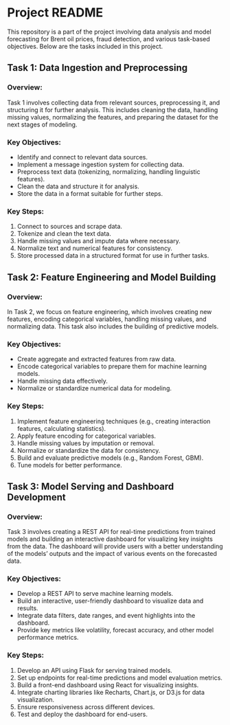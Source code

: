 # Project README

This repository is a part of the project involving data analysis and model forecasting for Brent oil prices, fraud detection, and various task-based objectives. Below are the tasks included in this project.

## Task 1: Data Ingestion and Preprocessing

### Overview:
Task 1 involves collecting data from relevant sources, preprocessing it, and structuring it for further analysis. This includes cleaning the data, handling missing values, normalizing the features, and preparing the dataset for the next stages of modeling.

### Key Objectives:
- Identify and connect to relevant data sources.
- Implement a message ingestion system for collecting data.
- Preprocess text data (tokenizing, normalizing, handling linguistic features).
- Clean the data and structure it for analysis.
- Store the data in a format suitable for further steps.

### Key Steps:
1. Connect to sources and scrape data.
2. Tokenize and clean the text data.
3. Handle missing values and impute data where necessary.
4. Normalize text and numerical features for consistency.
5. Store processed data in a structured format for use in further tasks.

## Task 2: Feature Engineering and Model Building

### Overview:
In Task 2, we focus on feature engineering, which involves creating new features, encoding categorical variables, handling missing values, and normalizing data. This task also includes the building of predictive models.

### Key Objectives:
- Create aggregate and extracted features from raw data.
- Encode categorical variables to prepare them for machine learning models.
- Handle missing data effectively.
- Normalize or standardize numerical data for modeling.

### Key Steps:
1. Implement feature engineering techniques (e.g., creating interaction features, calculating statistics).
2. Apply feature encoding for categorical variables.
3. Handle missing values by imputation or removal.
4. Normalize or standardize the data for consistency.
5. Build and evaluate predictive models (e.g., Random Forest, GBM).
6. Tune models for better performance.

## Task 3: Model Serving and Dashboard Development

### Overview:
Task 3 involves creating a REST API for real-time predictions from trained models and building an interactive dashboard for visualizing key insights from the data. The dashboard will provide users with a better understanding of the models’ outputs and the impact of various events on the forecasted data.

### Key Objectives:
- Develop a REST API to serve machine learning models.
- Build an interactive, user-friendly dashboard to visualize data and results.
- Integrate data filters, date ranges, and event highlights into the dashboard.
- Provide key metrics like volatility, forecast accuracy, and other model performance metrics.

### Key Steps:
1. Develop an API using Flask for serving trained models.
2. Set up endpoints for real-time predictions and model evaluation metrics.
3. Build a front-end dashboard using React for visualizing insights.
4. Integrate charting libraries like Recharts, Chart.js, or D3.js for data visualization.
5. Ensure responsiveness across different devices.
6. Test and deploy the dashboard for end-users.
